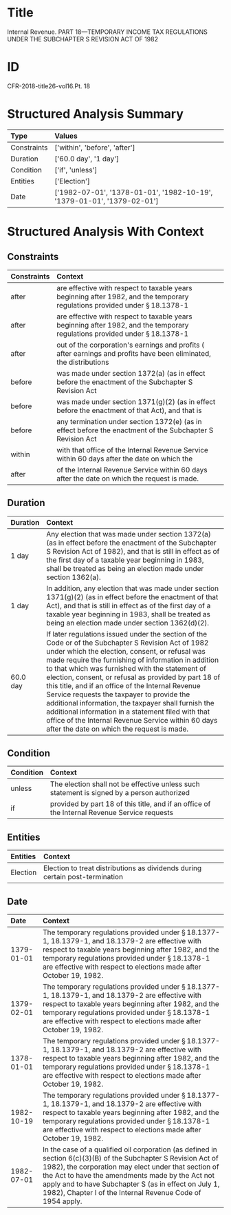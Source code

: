 # Title

 Internal Revenue. PART 18—TEMPORARY INCOME TAX REGULATIONS UNDER THE SUBCHAPTER S REVISION ACT OF 1982


# ID

 CFR-2018-title26-vol16.Pt. 18


# Structured Analysis Summary

| Type        | Values                                                                 |
|:------------|:-----------------------------------------------------------------------|
| Constraints | ['within', 'before', 'after']                                          |
| Duration    | ['60.0 day', '1 day']                                                  |
| Condition   | ['if', 'unless']                                                       |
| Entities    | ['Election']                                                           |
| Date        | ['1982-07-01', '1378-01-01', '1982-10-19', '1379-01-01', '1379-02-01'] |


# Structured Analysis With Context

 


## Constraints

| Constraints   | Context                                                                                                                               |
|:--------------|:--------------------------------------------------------------------------------------------------------------------------------------|
| after         | are effective with respect to taxable years beginning after 1982, and the temporary regulations provided under &#167;&#8201;18.1378-1 |
| after         | are effective with respect to taxable years beginning after 1982, and the temporary regulations provided under &#167;&#8201;18.1378-1 |
| after         | out of the corporation's earnings and profits ( after earnings and profits have been eliminated, the distributions                    |
| before        | was made under section 1372(a) (as in effect before the enactment of the Subchapter S Revision Act                                    |
| before        | was made under section 1371(g)(2) (as in effect before the enactment of that Act), and that is                                        |
| before        | any termination under section 1372(e) (as in effect before the enactment of the Subchapter S Revision Act                             |
| within        | with that office of the Internal Revenue Service within 60 days after the date on which the                                           |
| after         | of the Internal Revenue Service within 60 days after  the date on which the request is made.                                          |


## Duration

| Duration   | Context                                                                                                                                                                                                                                                                                                                                                                                                                                                                                                                                                                                                                                    |
|:-----------|:-------------------------------------------------------------------------------------------------------------------------------------------------------------------------------------------------------------------------------------------------------------------------------------------------------------------------------------------------------------------------------------------------------------------------------------------------------------------------------------------------------------------------------------------------------------------------------------------------------------------------------------------|
| 1 day      | Any election that was made under section 1372(a) (as in effect before the enactment of the Subchapter S Revision Act of 1982), and that is still in effect as of the first day of a taxable year beginning in 1983, shall be treated as being an election made under section 1362(a).                                                                                                                                                                                                                                                                                                                                                      |
| 1 day      | In addition, any election that was made under section 1371(g)(2) (as in effect before the enactment of that Act), and that is still in effect as of the first day of a taxable year beginning in 1983, shall be treated as being an election made under section 1362(d)(2).                                                                                                                                                                                                                                                                                                                                                                |
| 60.0 day   | If later regulations issued under the section of the Code or of the Subchapter S Revision Act of 1982 under which the election, consent, or refusal was made require the furnishing of information in addition to that which was furnished with the statement of election, consent, or refusal as provided by part 18 of this title, and if an office of the Internal Revenue Service requests the taxpayer to provide the additional information, the taxpayer shall furnish the additional information in a statement filed with that office of the Internal Revenue Service within 60 days after the date on which the request is made. |


## Condition

| Condition   | Context                                                                                      |
|:------------|:---------------------------------------------------------------------------------------------|
| unless      | The election shall not be effective  unless such statement is signed by a person authorized  |
| if          | provided by part 18 of this title, and if an office of the Internal Revenue Service requests |


## Entities

| Entities   | Context                                                                      |
|:-----------|:-----------------------------------------------------------------------------|
| Election   | Election to treat distributions as dividends during certain post-termination |


## Date

| Date       | Context                                                                                                                                                                                                                                                                                                                                         |
|:-----------|:------------------------------------------------------------------------------------------------------------------------------------------------------------------------------------------------------------------------------------------------------------------------------------------------------------------------------------------------|
| 1379-01-01 | The temporary regulations provided under &#167;&#8201;18.1377-1, 18.1379-1, and 18.1379-2 are effective with respect to taxable years beginning after 1982, and the temporary regulations provided under &#167;&#8201;18.1378-1 are effective with respect to elections made after October 19, 1982.                                            |
| 1379-02-01 | The temporary regulations provided under &#167;&#8201;18.1377-1, 18.1379-1, and 18.1379-2 are effective with respect to taxable years beginning after 1982, and the temporary regulations provided under &#167;&#8201;18.1378-1 are effective with respect to elections made after October 19, 1982.                                            |
| 1378-01-01 | The temporary regulations provided under &#167;&#8201;18.1377-1, 18.1379-1, and 18.1379-2 are effective with respect to taxable years beginning after 1982, and the temporary regulations provided under &#167;&#8201;18.1378-1 are effective with respect to elections made after October 19, 1982.                                            |
| 1982-10-19 | The temporary regulations provided under &#167;&#8201;18.1377-1, 18.1379-1, and 18.1379-2 are effective with respect to taxable years beginning after 1982, and the temporary regulations provided under &#167;&#8201;18.1378-1 are effective with respect to elections made after October 19, 1982.                                            |
| 1982-07-01 | In the case of a qualified oil corporation (as defined in section 6(c)(3)(B) of the Subchapter S Revision Act of 1982), the corporation may elect under that section of the Act to have the amendments made by the Act not apply and to have Subchapter S (as in effect on July 1, 1982), Chapter I of the Internal Revenue Code of 1954 apply. |


